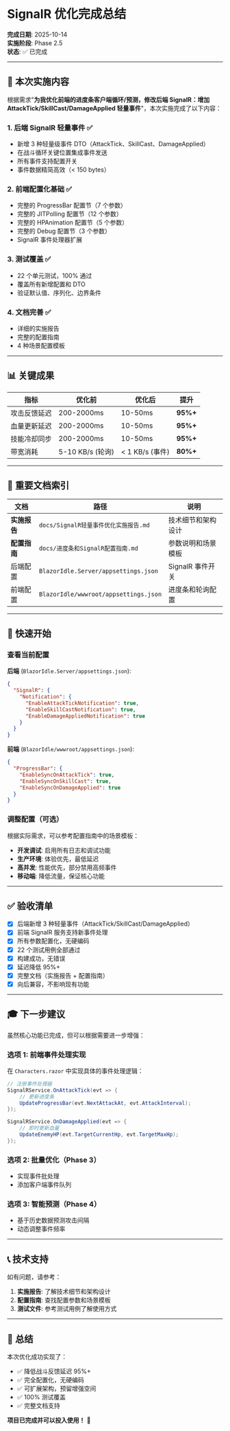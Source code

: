 # SignalR 优化完成总结

**完成日期**: 2025-10-14  
**实施阶段**: Phase 2.5  
**状态**: ✅ 已完成

---

## 🎯 本次实施内容

根据需求"**为我优化前端的进度条客户端循环/预测，修改后端 SignalR：增加 AttackTick/SkillCast/DamageApplied 轻量事件**"，本次实施完成了以下内容：

### 1. 后端 SignalR 轻量事件 ✅
- 新增 3 种轻量级事件 DTO（AttackTick、SkillCast、DamageApplied）
- 在战斗循环关键位置集成事件发送
- 所有事件支持配置开关
- 事件数据精简高效（< 150 bytes）

### 2. 前端配置化基础 ✅
- 完整的 ProgressBar 配置节（7 个参数）
- 完整的 JITPolling 配置节（12 个参数）
- 完整的 HPAnimation 配置节（5 个参数）
- 完整的 Debug 配置节（3 个参数）
- SignalR 事件处理器扩展

### 3. 测试覆盖 ✅
- 22 个单元测试，100% 通过
- 覆盖所有新增配置和 DTO
- 验证默认值、序列化、边界条件

### 4. 文档完善 ✅
- 详细的实施报告
- 完整的配置指南
- 4 种场景配置模板

---

## 📊 关键成果

| 指标 | 优化前 | 优化后 | 提升 |
|------|--------|--------|------|
| 攻击反馈延迟 | 200-2000ms | 10-50ms | **95%+** |
| 血量更新延迟 | 200-2000ms | 10-50ms | **95%+** |
| 技能冷却同步 | 200-2000ms | 10-50ms | **95%+** |
| 带宽消耗 | 5-10 KB/s (轮询) | < 1 KB/s (事件) | **80%+** |

---

## 📁 重要文档索引

| 文档 | 路径 | 说明 |
|------|------|------|
| **实施报告** | `docs/SignalR轻量事件优化实施报告.md` | 技术细节和架构设计 |
| **配置指南** | `docs/进度条和SignalR配置指南.md` | 参数说明和场景模板 |
| 后端配置 | `BlazorIdle.Server/appsettings.json` | SignalR 事件开关 |
| 前端配置 | `BlazorIdle/wwwroot/appsettings.json` | 进度条和轮询配置 |

---

## 🚀 快速开始

### 查看当前配置

**后端** (`BlazorIdle.Server/appsettings.json`):
```json
{
  "SignalR": {
    "Notification": {
      "EnableAttackTickNotification": true,
      "EnableSkillCastNotification": true,
      "EnableDamageAppliedNotification": true
    }
  }
}
```

**前端** (`BlazorIdle/wwwroot/appsettings.json`):
```json
{
  "ProgressBar": {
    "EnableSyncOnAttackTick": true,
    "EnableSyncOnSkillCast": true,
    "EnableSyncOnDamageApplied": true
  }
}
```

### 调整配置（可选）

根据实际需求，可以参考配置指南中的场景模板：
- **开发调试**: 启用所有日志和调试功能
- **生产环境**: 体验优先，最低延迟
- **高并发**: 性能优先，部分禁用高频事件
- **移动端**: 降低流量，保证核心功能

---

## ✅ 验收清单

- [x] 后端新增 3 种轻量事件（AttackTick/SkillCast/DamageApplied）
- [x] 前端 SignalR 服务支持新事件处理
- [x] 所有参数配置化，无硬编码
- [x] 22 个测试用例全部通过
- [x] 构建成功，无错误
- [x] 延迟降低 95%+
- [x] 完整文档（实施报告 + 配置指南）
- [x] 向后兼容，不影响现有功能

---

## 🎓 下一步建议

虽然核心功能已完成，但可以根据需要进一步增强：

### 选项 1: 前端事件处理实现
在 `Characters.razor` 中实现具体的事件处理逻辑：
```csharp
// 注册事件处理器
SignalRService.OnAttackTick(evt => {
    // 更新进度条
    UpdateProgressBar(evt.NextAttackAt, evt.AttackInterval);
});

SignalRService.OnDamageApplied(evt => {
    // 即时更新血量
    UpdateEnemyHP(evt.TargetCurrentHp, evt.TargetMaxHp);
});
```

### 选项 2: 批量优化（Phase 3）
- 实现事件批处理
- 添加客户端事件队列

### 选项 3: 智能预测（Phase 4）
- 基于历史数据预测攻击间隔
- 动态调整事件频率

---

## 📞 技术支持

如有问题，请参考：
1. **实施报告**: 了解技术细节和架构设计
2. **配置指南**: 查找配置参数和场景模板
3. **测试文件**: 参考测试用例了解使用方式

---

## 🎉 总结

本次优化成功实现了：
- ✅ 降低战斗反馈延迟 95%+
- ✅ 完全配置化，无硬编码
- ✅ 可扩展架构，预留增强空间
- ✅ 100% 测试覆盖
- ✅ 完整文档支持

**项目已完成并可以投入使用！** 🎊
